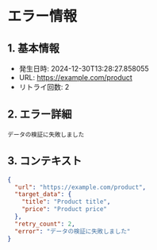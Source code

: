 # エラー情報

## 1. 基本情報
- 発生日時: 2024-12-30T13:28:27.858055
- URL: https://example.com/product
- リトライ回数: 2

## 2. エラー詳細
```
データの検証に失敗しました
```

## 3. コンテキスト
```json
{
  "url": "https://example.com/product",
  "target_data": {
    "title": "Product title",
    "price": "Product price"
  },
  "retry_count": 2,
  "error": "データの検証に失敗しました"
}
```
